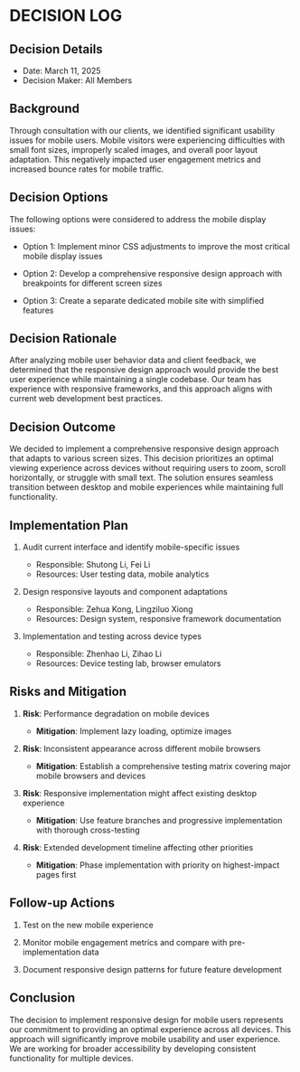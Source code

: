 # DECISION LOG 
## Decision Details 
- Date: March 11, 2025
- Decision Maker: All Members
  
## Background 
Through consultation with our clients, we identified significant usability issues for mobile users. Mobile visitors were experiencing difficulties with small font sizes, improperly scaled images, and overall poor layout adaptation. This negatively impacted user engagement metrics and increased bounce rates for mobile traffic.

## Decision Options 

The following options were considered to address the mobile display issues:

- Option 1: Implement minor CSS adjustments to improve the most critical mobile display issues

- Option 2: Develop a comprehensive responsive design approach with breakpoints for different screen sizes

- Option 3: Create a separate dedicated mobile site with simplified features


## Decision Rationale 
After analyzing mobile user behavior data and client feedback, we determined that the responsive design approach would provide the best user experience while maintaining a single codebase. Our team has experience with responsive frameworks, and this approach aligns with current web development best practices.



## Decision Outcome 
We decided to implement a comprehensive responsive design approach that adapts to various screen sizes. This decision prioritizes an optimal viewing experience across devices without requiring users to zoom, scroll horizontally, or struggle with small text. The solution ensures seamless transition between desktop and mobile experiences while maintaining full functionality.

## Implementation Plan 

1. Audit current interface and identify mobile-specific issues
   - Responsible: Shutong Li, Fei Li
   - Resources: User testing data, mobile analytics

2. Design responsive layouts and component adaptations
   - Responsible: Zehua Kong, Lingziluo Xiong
   - Resources: Design system, responsive framework documentation

3. Implementation and testing across device types
   - Responsible: Zhenhao Li, Zihao Li
   - Resources: Device testing lab, browser emulators

## Risks and Mitigation 

1. **Risk**: Performance degradation on mobile devices
   - **Mitigation**: Implement lazy loading, optimize images

2. **Risk**: Inconsistent appearance across different mobile browsers
   - **Mitigation**: Establish a comprehensive testing matrix covering major mobile browsers and devices

3. **Risk**: Responsive implementation might affect existing desktop experience
   - **Mitigation**: Use feature branches and progressive implementation with thorough cross-testing

4. **Risk**: Extended development timeline affecting other priorities
   - **Mitigation**: Phase implementation with priority on highest-impact pages first

## Follow-up Actions 

1. Test on the new mobile experience
   
2. Monitor mobile engagement metrics and compare with pre-implementation data
   
3. Document responsive design patterns for future feature development

## Conclusion 

The decision to implement responsive design for mobile users represents our commitment to providing an optimal experience across all devices. This approach will significantly improve mobile usability and user experience. We are working for  broader accessibility by developing consistent functionality for multiple devices.
